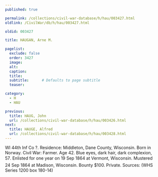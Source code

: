 ```yaml
---
published: true

permalink: /collections/civil-war-database/h/hau/003427.html
oldlink: /CivilWar/db/h/hau/003427.html

oldid: 003427

title: HAUGAN, Arne M.

pagelist:
  exclude: false
  order: 3427
  image: 
  alt:
  caption:
  title:
  subtitle:      # Defaults to page subtitle
  teaser:

category: 
  - H 
  - HAU

previous:
  title: HAUG, John
  url: /collections/civil-war-database/h/hau/003426.html  
next:
  title: HAUGE, Alfred
  url: /collections/civil-war-database/h/hau/003428.html   
---
```

WI 44th Inf Co ?. Residence: Middleton, Dane County, Wisconsin. Born in Norway. Civil War: Farmer. Age 42. Blue eyes, dark hair, dark complexion, 5&#146;7&#148;. Enlisted for one year on 19 Sep 1864 at Vermont, Wisconsin. Mustered 24 Sep 1864 at Madison, Wisconsin. Bounty $100. Private. Sources: (WHS Series 1200 box 180-14)